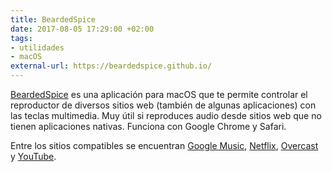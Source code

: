 ```yaml
---
title: BeardedSpice
date: 2017-08-05 17:29:00 +02:00
tags:
- utilidades
- macOS
external-url: https://beardedspice.github.io/
---
```


[BeardedSpice](https://beardedspice.github.io/) es una aplicación para macOS que te permite controlar el reproductor de diversos sitios web (también de algunas aplicaciones) con las teclas multimedia. Muy útil si reproduces audio desde sitios web que no tienen aplicaciones nativas. Funciona con Google Chrome y Safari.

Entre los sitios compatibles se encuentran [Google Music](https://play.google.com/music/), [Netflix](http://www.netflix.com/), [Overcast](https://overcast.fm/) y [YouTube](https://www.youtube.com/).